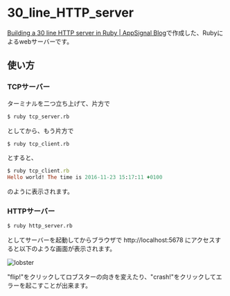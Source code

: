 # 30_line_HTTP_server

[Building a 30 line HTTP server in Ruby | AppSignal Blog](https://blog.appsignal.com/2016/11/23/ruby-magic-building-a-30-line-http-server-in-ruby.html)で作成した、Rubyによるwebサーバーです。

## 使い方

### TCPサーバー

ターミナルを二つ立ち上げて、片方で
```bash
$ ruby tcp_server.rb
```
としてから、もう片方で
```bash
$ ruby tcp_client.rb
```
とすると、
```ruby
$ ruby tcp_client.rb
Hello world! The time is 2016-11-23 15:17:11 +0100
```
のように表示されます。


### HTTPサーバー

```bash
$ ruby http_server.rb
```
としてサーバーを起動してからブラウザで http://localhost:5678 にアクセスすると以下のような画面が表示されます。

![lobster](https://user-images.githubusercontent.com/39555429/55663818-9e72bb00-585e-11e9-8505-f774b07add86.JPG)

"flip!"をクリックしてロブスターの向きを変えたり、"crash!"をクリックしてエラーを起こすことが出来ます。

